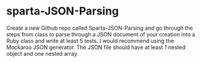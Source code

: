 # sparta-JSON-Parsing
Create a new Github repo called Sparta-JSON-Parsing and go through the steps from class to parse through a JSON document of your creation into a Ruby class and write at least 5 tests. I would recommend using the Mockaroo JSON generator. The JSON file should have at least 1 nested object and one nested array. 
